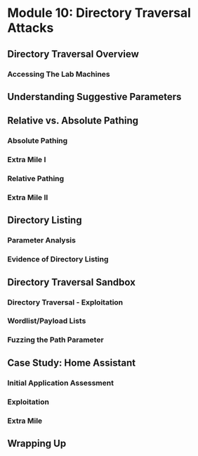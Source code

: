 # Module 10: Directory Traversal Attacks

## Directory Traversal Overview

### Accessing The Lab Machines



## Understanding Suggestive Parameters



## Relative vs. Absolute Pathing

### Absolute Pathing



### Extra Mile I



### Relative Pathing



### Extra Mile II



## Directory Listing

### Parameter Analysis



### Evidence of Directory Listing



## Directory Traversal Sandbox

### Directory Traversal - Exploitation



### Wordlist/Payload Lists



### Fuzzing the Path Parameter



## Case Study: Home Assistant

### Initial Application Assessment



### Exploitation



### Extra Mile



## Wrapping Up

